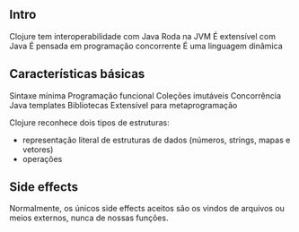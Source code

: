 ## Intro

Clojure tem interoperabilidade com Java
Roda na JVM
É extensível com Java
É pensada em programação concorrente
É uma linguagem dinâmica

## Características básicas

Sintaxe mínima
Programação funcional
Coleções imutáveis
Concorrência
Java templates
Bibliotecas
Extensível para metaprogramação

Clojure reconhece dois tipos de estruturas:

- representação literal de estruturas de dados (números, strings, mapas e vetores)
- operações

## Side effects

Normalmente, os únicos side effects aceitos são os vindos de arquivos ou meios externos, nunca de nossas funções.
